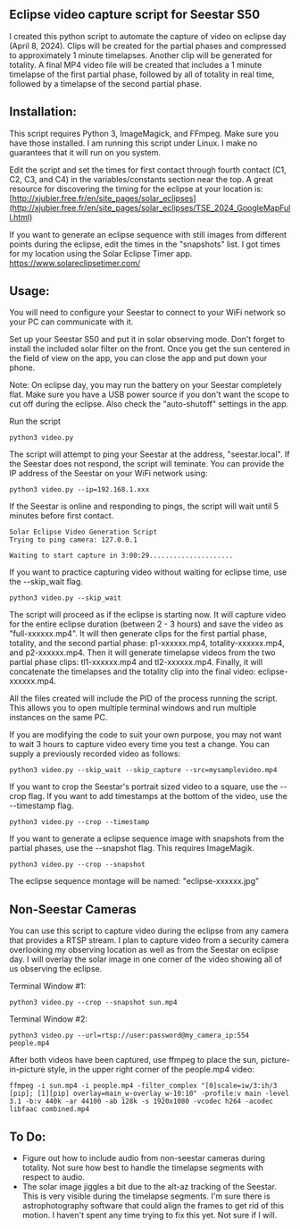 ## Eclipse video capture script for Seestar S50

I created this python script to automate the capture of video on eclipse day (April 8, 2024). Clips will be created for the partial phases and compressed to approximately 1 minute timelapses. Another clip will be generated for totality. A final MP4 video file will be created that includes a 1 minute timelapse of the first partial phase, followed by all of totality in real time, followed by a timelapse of the second partial phase.

## Installation:

This script requires Python 3, ImageMagick, and FFmpeg. Make sure you have those installed. I am running this script under Linux. I make no guarantees that it will run on you system.

Edit the script and set the times for first contact through fourth contact (C1, C2, C3, and C4) in the variables/constants section near the top.  A great resource for discovering the timing for the eclipse at your location is: [http://xjubier.free.fr/en/site_pages/solar_eclipses](http://xjubier.free.fr/en/site_pages/solar_eclipses/TSE_2024_GoogleMapFull.html)

If you want to generate an eclipse sequence with still images from different points during the eclipse, edit the times in the "snapshots" list. I got times for my location using the Solar Eclipse Timer app. <https://www.solareclipsetimer.com/>

## Usage:

You will need to configure your Seestar to connect to your WiFi network so your PC can communicate with it. 

Set up your Seestar S50 and put it in solar observing mode. Don't forget to install the included solar filter on the front. Once you get the sun centered in the field of view on the app, you can close the app and put down your phone.

Note: On eclipse day, you may run the battery on your Seestar completely flat. Make sure you have a USB power source if you don't want the scope to cut off during the eclipse. Also check the "auto-shutoff" settings in the app.

Run the script

```
python3 video.py
```

The script will attempt to ping your Seestar at the address, "seestar.local". If the Seestar does not respond, the script will teminate. You can provide the IP address of the Seestar on your WiFi network using:

```
python3 video.py --ip=192.168.1.xxx
```

If the Seestar is online and responding to pings, the script will wait until 5 minutes before first contact.

```
Solar Eclipse Video Generation Script
Trying to ping camera: 127.0.0.1

Waiting to start capture in 3:00:29.....................
```

If you want to practice capturing video without waiting for eclipse time, use the --skip_wait flag.

```
python3 video.py --skip_wait
```

The script will proceed as if the eclipse is starting now. It will capture video for the entire eclipse duration (between 2 - 3 hours) and save the video as "full-xxxxxx.mp4". It will then generate clips for the first partial phase, totality, and the second partial phase: p1-xxxxxx.mp4, totality-xxxxxx.mp4, and p2-xxxxxx.mp4. Then it will generate timelapse videos from the two partial phase clips: tl1-xxxxxx.mp4 and tl2-xxxxxx.mp4. Finally, it will concatenate the timelapses and the totality clip into the final video: eclipse-xxxxxx.mp4.

All the files created will include the PID of the process running the script. This allows you to open multiple terminal windows and run multiple instances on the same PC.

If you are modifying the code to suit your own purpose, you may not want to wait 3 hours to capture video every time you test a change. You can supply a previously recorded video as follows:

```
python3 video.py --skip_wait --skip_capture --src=mysamplevideo.mp4
```

If you want to crop the Seestar's portrait sized video to a square, use the --crop flag. If you want to add timestamps at the bottom of the video, use the --timestamp flag.

```
python3 video.py --crop --timestamp
```

If you want to generate a eclipse sequence image with snapshots from the partial phases, use the --snapshot flag. This requires ImageMagik.

```
python3 video.py --crop --snapshot
```

The eclipse sequence montage will be named: "eclipse-xxxxxx.jpg"

## Non-Seestar Cameras

You can use this script to capture video during the eclipse from any camera that provides a RTSP stream. I plan to capture video from a security camera overlooking my observing location as well as from the Seestar on eclipse day. I will overlay the solar image in one corner of the video showing all of us observing the eclipse.

Terminal Window #1:

```
python3 video.py --crop --snapshot sun.mp4
```

Terminal Window #2:

```
python3 video.py --url=rtsp://user:password@my_camera_ip:554 people.mp4
```

After both videos have been captured, use ffmpeg to place the sun, picture-in-picture style, in the upper right corner of the people.mp4 video:

```
ffmpeg -i sun.mp4 -i people.mp4 -filter_complex "[0]scale=iw/3:ih/3 [pip]; [1][pip] overlay=main_w-overlay_w-10:10" -profile:v main -level 3.1 -b:v 440k -ar 44100 -ab 128k -s 1920x1080 -vcodec h264 -acodec libfaac combined.mp4
```

## To Do:

- Figure out how to include audio from non-seestar cameras during totality. Not sure how best to handle the timelapse segments with respect to audio.
- The solar image jiggles a bit due to the alt-az tracking of the Seestar. This is very visible during the timelapse segments. I'm sure there is astrophotography software that could align the frames to get rid of this motion. I haven't spent any time trying to fix this yet. Not sure if I will.
